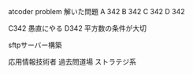 atcoder problem
解いた問題
A 342
B 342
C 342
D 342

C342 愚直にやる
D342 平方数の条件が大切 

sftpサーバー構築

応用情報技術者
過去問道場 ストラテジ系
